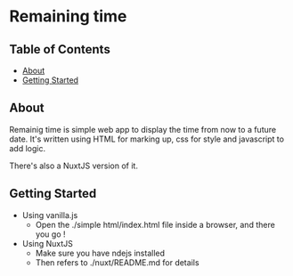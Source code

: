 # Remaining time

## Table of Contents

- [About](#about)
- [Getting Started](#getting_started)

## About <a name = "about"></a>

Remainig time is simple web app to display the time from now to a future date. It's written using HTML for marking up, css for style and javascript to add logic.

There's also a NuxtJS version of it.

## Getting Started <a name = "getting_started"></a>

- Using vanilla.js
    - Open the ./simple html/index.html file inside a browser, and there you go !
- Using NuxtJS
    - Make sure you have ndejs installed
    - Then refers to ./nuxt/README.md for details

